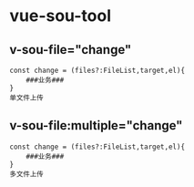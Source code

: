 # vue-sou-tool

## v-sou-file="change"
```
const change = (files?:FileList,target,el){
    ###业务###
}
单文件上传 
```

## v-sou-file:multiple="change"
```
const change = (files?:FileList,target,el){
    ###业务###
}
多文件上传 
```